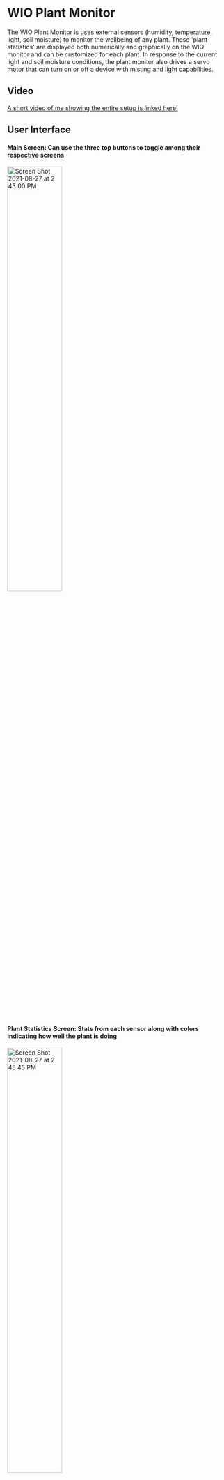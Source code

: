 # WIO Plant Monitor 
The WIO Plant Monitor is uses external sensors (humidity, temperature, light, soil moisture) to monitor the wellbeing of any plant. These 'plant statistics' are displayed both numerically and graphically on the WIO monitor and can be customized for each plant. In response to the current light and soil moisture conditions, the plant monitor also drives a servo motor that can turn on or off a device with misting and light capabilities.

## Video
[A short video of me showing the entire setup is linked here!](https://youtu.be/8Uml5PXUd4A)


## User Interface
#### Main Screen: Can use the three top buttons to toggle among their respective screens
<img align="center" alt="Screen Shot 2021-08-27 at 2 43 00 PM" src="https://user-images.githubusercontent.com/49819466/131174376-a6cb119e-0413-4d9f-9232-80e8f7c4a741.png" width=50% height=50%>

#### Plant Statistics Screen: Stats from each sensor along with colors indicating how well the plant is doing
<img align = "center" alt="Screen Shot 2021-08-27 at 2 45 45 PM" src="https://user-images.githubusercontent.com/49819466/131174698-570233e5-be98-43f6-9cb7-7b9225227ba8.png" width=50% height=50%>

#### Graphs Screen: Real time graphs displaying data from each sensor that can be toggled using the 4-way switch
<img align = "center" alt="Screen Shot 2021-08-27 at 2 46 53 PM" src="https://user-images.githubusercontent.com/49819466/131174820-6e9f2dba-8271-413e-9162-6f8070227ba5.png" width = 50% height = 50%>

#### Plant Thoughts Screen: "Plant thoughts" that correspond to the most urgent plant condition
<img align="center" alt="Screen Shot 2021-08-27 at 2 47 45 PM" src="https://user-images.githubusercontent.com/49819466/131174915-1eaa8ec4-6e7f-419a-b5af-1a4903acdf4c.png" width=50% height =50%>






